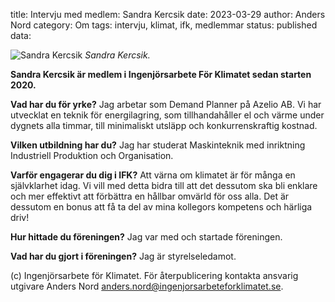 title: Intervju med medlem: Sandra Kercsik
date: 2023-03-29
author: Anders Nord
category: Om
tags: intervju, klimat, ifk, medlemmar
status: published
data:

<div class="post-image-left">
    <img alt="Sandra Kercsik" src="data/sandra_kercsik.jpeg" />
    <em>Sandra Kercsik.</em>
</div>

**Sandra Kercsik är medlem i Ingenjörsarbete För Klimatet sedan starten 2020.**

**Vad har du för yrke?**
Jag arbetar som Demand Planner på Azelio AB. Vi har utvecklat en teknik för
energilagring, som tillhandahåller el och värme under dygnets alla timmar, till
minimaliskt utsläpp och konkurrenskraftig kostnad.

**Vilken utbildning har du?**
Jag har studerat Maskinteknik med inriktning Industriell Produktion och Organisation.

**Varför engagerar du dig i IFK?**
Att värna om klimatet är för många en självklarhet idag. Vi vill med detta bidra
till att det dessutom ska bli enklare och mer effektivt att förbättra en hållbar
omvärld för oss alla. Det är dessutom en bonus att få ta del av mina kollegors
kompetens och härliga driv!

**Hur hittade du föreningen?**
Jag var med och startade föreningen.

**Vad har du gjort i föreningen?**
Jag är styrelseledamot.

(c) Ingenjörsarbete för Klimatet. För återpublicering kontakta ansvarig utgivare
Anders Nord [anders.nord@ingenjorsarbeteforklimatet.se](mailto:anders.nord@ingenjorsarbeteforklimatet.se).
